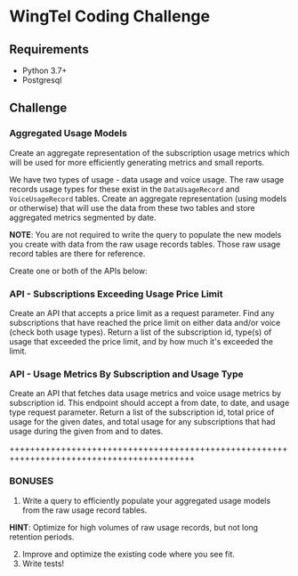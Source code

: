 # WingTel Coding Challenge

## Requirements
* Python 3.7+
* Postgresql

## Challenge

### Aggregated Usage Models

Create an aggregate representation of the subscription usage metrics which will be used for more efficiently generating metrics and small reports.

We have two types of usage - data usage and voice usage. The raw usage records usage types for these exist in the `DataUsageRecord` and `VoiceUsageRecord` tables. Create an aggregate representation (using models or otherwise) that will use the data from these two tables and store aggregated metrics segmented by date.

**NOTE**: You are not required to write the query to populate the new models you create with data from the raw usage records tables. Those raw usage record tables are there for reference.

Create one or both of the APIs below:

### API - Subscriptions Exceeding Usage Price Limit

Create an API that accepts a price limit as a request parameter. Find any subscriptions that have reached the price limit on either data and/or voice (check both usage types). Return a list of the subscription id, type(s) of usage that exceeded the price limit, and by how much it's exceeded the limit.

### API - Usage Metrics By Subscription and Usage Type

Create an API that fetches data usage metrics and voice usage metrics by subscription id. This endpoint should accept a from date, to date, and usage type request parameter. Return a list of the subscription id, total price of usage for the given dates, and total usage for any subscriptions that had usage during the given from and to dates.

++++++++++++++++++++++++++++++++++++++++++++++++++++++++++++++++++++++++++++++++++++++++++

### BONUSES

1. Write a query to efficiently populate your aggregated usage models from the raw usage record tables.

**HINT**: Optimize for high volumes of raw usage records, but not long retention periods.

2. Improve and optimize the existing code where you see fit.
3. Write tests!
